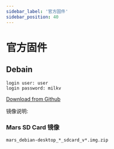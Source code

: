 ```yaml
---
sidebar_label: '官方固件'
sidebar_position: 40
---
```

# 官方固件

## Debain

~~~
login user: user  
login password: milkv
~~~

[Download from Github](https://github.com/milkv-mars/mars-buildroot-sdk/releases)


镜像说明:

### Mars SD Card 镜像
```
mars_debian-desktop_*_sdcard_v*.img.zip
```